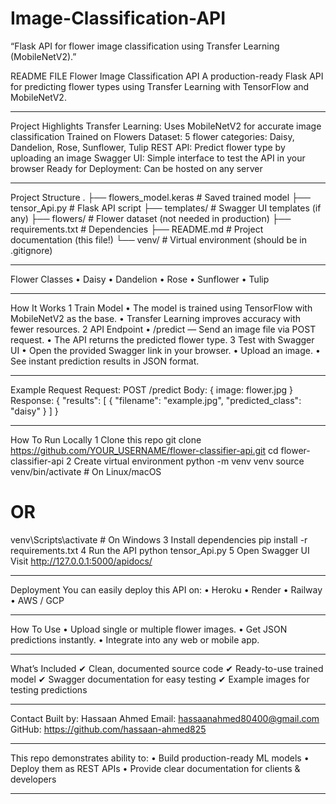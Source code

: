 # Image-Classification-API
“Flask API for flower image classification using Transfer Learning (MobileNetV2).”

README FILE
 Flower Image Classification API
A production-ready Flask API for predicting flower types using Transfer Learning with TensorFlow and MobileNetV2.
________________________________________
Project Highlights
 Transfer Learning: Uses MobileNetV2 for accurate image classification
 Trained on Flowers Dataset: 5 flower categories: Daisy, Dandelion, Rose, Sunflower, Tulip
 REST API: Predict flower type by uploading an image
 Swagger UI: Simple interface to test the API in your browser
 Ready for Deployment: Can be hosted on any server
________________________________________
 Project Structure
.
├── flowers_model.keras          # Saved trained model
├── tensor_Api.py                # Flask API script
├── templates/                   # Swagger UI templates (if any)
├── flowers/                     # Flower dataset (not needed in production)
├── requirements.txt             # Dependencies
├── README.md                    # Project documentation (this file!)
└── venv/                        # Virtual environment (should be in .gitignore)
________________________________________
 Flower Classes
•	Daisy
•	Dandelion
•	Rose
•	Sunflower
•	Tulip
________________________________________
 How It Works
1 Train Model
•	The model is trained using TensorFlow with MobileNetV2 as the base.
•	Transfer Learning improves accuracy with fewer resources.
2 API Endpoint
•	/predict — Send an image file via POST request.
•	The API returns the predicted flower type.
3 Test with Swagger UI
•	Open the provided Swagger link in your browser.
•	Upload an image.
•	See instant prediction results in JSON format.
________________________________________
Example Request
Request:
POST /predict
Body: { image: flower.jpg }
Response:
{
  "results": [
    {
      "filename": "example.jpg",
      "predicted_class": "daisy"
    }
  ]
}
________________________________________
How To Run Locally
1 Clone this repo
git clone https://github.com/YOUR_USERNAME/flower-classifier-api.git
cd flower-classifier-api
2 Create virtual environment
python -m venv venv
source venv/bin/activate  # On Linux/macOS
# OR
venv\Scripts\activate     # On Windows
3 Install dependencies
pip install -r requirements.txt
4 Run the API
python tensor_Api.py
5 Open Swagger UI
Visit http://127.0.0.1:5000/apidocs/
________________________________________
Deployment
You can easily deploy this API on:
•	Heroku
•	Render
•	Railway
•	AWS / GCP
________________________________________
 How To Use
•	Upload single or multiple flower images.
•	Get JSON predictions instantly.
•	Integrate into any web or mobile app.
________________________________________
What’s Included
✔ Clean, documented source code
✔ Ready-to-use trained model
✔ Swagger documentation for easy testing
✔ Example images for testing predictions
________________________________________
 Contact
Built by: Hassaan Ahmed
Email: hassaanahmed80400@gmail.com
GitHub: https://github.com/hassaan-ahmed825
________________________________________
This repo demonstrates ability to:
•	Build production-ready ML models
•	Deploy them as REST APIs
•	Provide clear documentation for clients & developers
________________________________________


